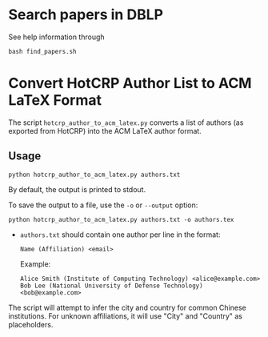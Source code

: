 # Search papers in DBLP

See help information through

```
bash find_papers.sh
```

# Convert HotCRP Author List to ACM LaTeX Format

The script `hotcrp_author_to_acm_latex.py` converts a list of authors (as exported from HotCRP) into the ACM LaTeX author format.

## Usage

```
python hotcrp_author_to_acm_latex.py authors.txt
```

By default, the output is printed to stdout.

To save the output to a file, use the `-o` or `--output` option:

```
python hotcrp_author_to_acm_latex.py authors.txt -o authors.tex
```

- `authors.txt` should contain one author per line in the format:
  ```
  Name (Affiliation) <email>
  ```
  Example:
  ```
  Alice Smith (Institute of Computing Technology) <alice@example.com>
  Bob Lee (National University of Defense Technology) <bob@example.com>
  ```

The script will attempt to infer the city and country for common Chinese institutions. For unknown affiliations, it will use "City" and "Country" as placeholders.
